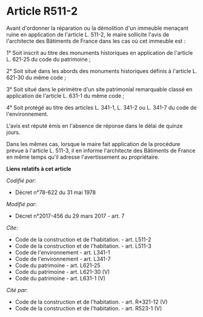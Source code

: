 # Article R511-2

Avant d'ordonner la réparation ou la démolition d'un immeuble menaçant ruine en application de l'article L. 511-2, le maire
sollicite l'avis de l'architecte des Bâtiments de France dans les cas où cet immeuble est : 

1° Soit inscrit au titre des monuments historiques en application de l'article L. 621-25 du code du patrimoine ; 

2° Soit situé dans les abords des monuments historiques définis à l'article L. 621-30 du même code ; 

3° Soit situé dans le périmètre d'un site patrimonial remarquable classé en application de l'article L. 631-1 du même code ; 

4° Soit protégé au titre des articles L. 341-1, L. 341-2 ou L. 341-7 du code de l'environnement. 

L'avis est réputé émis en l'absence de réponse dans le délai de quinze jours. 

Dans les mêmes cas, lorsque le maire fait application de la procédure prévue à l'article L. 511-3, il en informe l'architecte
des Bâtiments de France en même temps qu'il adresse l'avertissement au propriétaire.

**Liens relatifs à cet article**

_Codifié par_:

  - Décret n°78-622 du 31 mai 1978

_Modifié par_:

  - Décret n°2017-456 du 29 mars 2017 - art. 7

_Cite_:

  - Code de la construction et de l'habitation. - art. L511-2
  - Code de la construction et de l'habitation. - art. L511-3
  - Code de l'environnement - art. L341-1
  - Code de l'environnement - art. L341-7
  - Code du patrimoine - art. L621-25
  - Code du patrimoine - art. L621-30 (V)
  - Code du patrimoine - art. L631-1 (V)

_Cité par_:

  - Code de la construction et de l'habitation. - art. R*321-12 (V)
  - Code de la construction et de l'habitation. - art. R523-1 (V)
